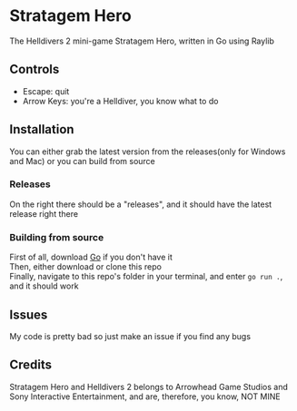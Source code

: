# Stratagem Hero
The Helldivers 2 mini-game Stratagem Hero, written in Go using Raylib

## Controls
* Escape: quit
* Arrow Keys: you're a Helldiver, you know what to do



## Installation
You can either grab the latest version from the releases(only for Windows and Mac) or you can build from source
### Releases
On the right there should be a "releases", and it should have the latest release right there
### Building from source
First of all, download [Go](https://go.dev) if you don't have it<br>
Then, either download or clone this repo<br>
Finally, navigate to this repo's folder in your terminal, and enter `go run .`, and it should work


## Issues
My code is pretty bad so just make an issue if you find any bugs



## Credits
Stratagem Hero and Helldivers 2 belongs to Arrowhead Game Studios and Sony Interactive Entertainment, and are, therefore, you know, NOT MINE

<!--The stratagem icons are from [this repo](https://github.com/nvigneux/Helldivers-2-Stratagems-icons-svg)-->